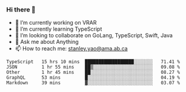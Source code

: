 ### Hi there 👋

- 🔭 I’m currently working on VRAR
- 🌱 I’m currently learning TypeScript
- 👯 I’m looking to collaborate on GoLang, TypeScript, Swift, Java
- 💬 Ask me about Anything
- 📫 How to reach me: stanley.yao@ama.ab.ca


<!--START_SECTION:waka-->
```text
TypeScript   15 hrs 10 mins  ██████████████████░░░░░░░   71.41 % 
JSON         1 hr 55 mins    ██▒░░░░░░░░░░░░░░░░░░░░░░   09.08 % 
Other        1 hr 45 mins    ██░░░░░░░░░░░░░░░░░░░░░░░   08.27 % 
GraphQL      53 mins         █░░░░░░░░░░░░░░░░░░░░░░░░   04.19 % 
Markdown     39 mins         ▓░░░░░░░░░░░░░░░░░░░░░░░░   03.07 % 
```
<!--END_SECTION:waka-->
